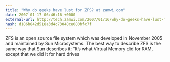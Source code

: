 ```yaml
---
title: "Why do geeks have lust for ZFS? at zamwi.com"
date: 2007-01-17 06:46:16 +0000
external-url: http://tech.zamwi.com/2007/01/16/why-do-geeks-have-lust-for-zfs/
hash: d186b842d518a3d4c73048ce080bfc7f
---
```


ZFS is an open source file system which was developed in November 2005 and maintained by Sun Microsystems. The best way to describe ZFS is the same way that Sun describes it: “It’s what Virtual Memory did for RAM, except that we did It for hard drives
